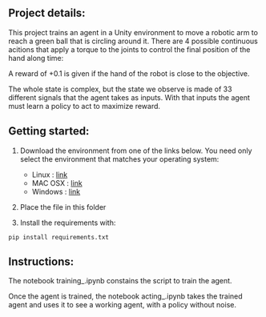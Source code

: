 ## **Project details:**
    
This project trains an agent in a Unity environment to move a robotic arm to reach a green ball that is circling around it. There are 4 possible continuous acitions that apply a torque to the joints to control the final position of the hand along time:
    
A reward of +0.1 is given if the hand of the robot is close to the objective.

The whole state is complex, but the state we observe is made of 33 different signals that the agent takes as inputs. With that inputs the agent must learn a policy to act to maximize reward.

## **Getting started:**

1. Download the environment from one of the links below.  You need only select the environment that matches your operating system:
    - Linux : [link](https://s3-us-west-1.amazonaws.com/udacity-drlnd/P2/Reacher/one_agent/Reacher_Linux.zip)
	- MAC OSX : [link](https://s3-us-west-1.amazonaws.com/udacity-drlnd/P2/Reacher/Reacher.app.zip)
	- Windows : [link](https://s3-us-west-1.amazonaws.com/udacity-drlnd/P2/Reacher/Reacher_Windows_x86_64.zip)


2. Place the file in this folder

3. Install the requirements with:
```
pip install requirements.txt
``` 


## **Instructions**:

The notebook training_.ipynb constains the script to train the agent. 

Once the agent is trained, the notebook acting_.ipynb takes the trained agent and uses it to see a working agent, with a policy without noise.
